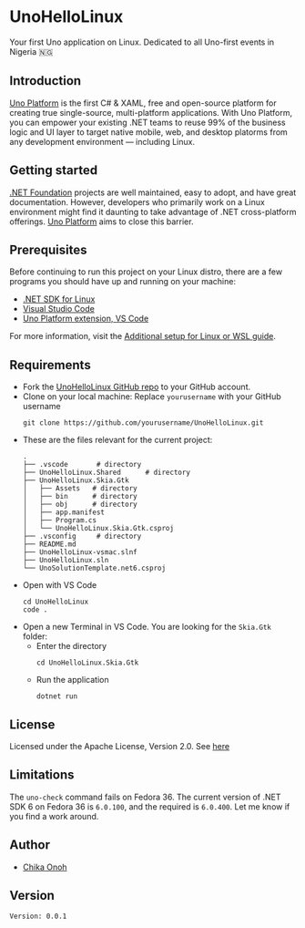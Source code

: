 # UnoHelloLinux
Your first Uno application on Linux. Dedicated to all Uno-first events in Nigeria 🇳🇬

## Introduction
<a href="https://platform.uno" target="_blank">Uno Platform</a> is the first C# & XAML, free and open-source platform for creating true single-source, multi-platform applications. With Uno Platform, you can empower your existing .NET teams to reuse 99% of the business logic and UI layer to target native mobile, web, and desktop platorms from any development environment — including Linux.

## Getting started
<a href="https://dotnetfoundation.org/" target="_blank">.NET Foundation</a> projects are well maintained, easy to adopt, and have great documentation. However, developers who primarily work on a Linux environment might find it daunting to take advantage of .NET cross-platform offerings. <a href="https://platform.uno" target="_blank">Uno Platform</a> aims to close this barrier.

## Prerequisites
Before continuing to run this project on your Linux distro, there are a few programs you should have up and running on your machine:
- <a href="https://dotnet.microsoft.com/en-us/download" target="_blank">.NET SDK for Linux</a>
- <a href="https://code.visualstudio.com" target="_blank">Visual Studio Code</a>
- <a href="https://marketplace.visualstudio.com/items?itemName=unoplatform.vscode" target="_blank">Uno Platform extension, VS Code</a>

For more information, visit the <a href="https://platform.uno/docs/articles/get-started-with-linux.html?tabs=ubuntu1804%2Cwindows" target="_blank">Additional setup for Linux or WSL guide</a>.

## Requirements
- Fork the <a href="https://github.com/davidconoh/UnoHelloLinux" target="_blank">UnoHelloLinux GitHub repo</a> to your GitHub account.
- Clone on your local machine: Replace `yourusername` with your GitHub username
  ```
  git clone https://github.com/yourusername/UnoHelloLinux.git
  ```
- These are the files relevant for the current project:
  ```
  .
  ├── .vscode       # directory
  ├── UnoHelloLinux.Shared      # directory
  ├── UnoHelloLinux.Skia.Gtk
  │   ├── Assets   # directory
  │   ├── bin      # directory
  │   ├── obj      # directory
  │   ├── app.manifest
  │   ├── Program.cs
  │   └── UnoHelloLinux.Skia.Gtk.csproj
  ├── .vsconfig     # directory
  ├── README.md
  ├── UnoHelloLinux-vsmac.slnf
  ├── UnoHelloLinux.sln
  └── UnoSolutionTemplate.net6.csproj
  ```
- Open with VS Code
  ```
  cd UnoHelloLinux
  code .
  ```
- Open a new Terminal in VS Code. You are looking for the `Skia.Gtk` folder:
  - Enter the directory
    ```
    cd UnoHelloLinux.Skia.Gtk
    ```
  - Run the application
    ```
    dotnet run
    ```


## License
Licensed under the Apache License, Version 2.0. See <a href="https://github.com/davidconoh/UnoHelloLinux/blob/main/LICENSE" target="_blank">here</a>

## Limitations
The `uno-check` command fails on Fedora 36. The current version of .NET SDK 6 on 
Fedora 36 is `6.0.100`, and the required is `6.0.400`. Let me know if you find a work around. 

## Author
- <a href="https://github.com/davidconoh" target="_blank">Chika Onoh</a>

## Version
```
Version: 0.0.1
```
